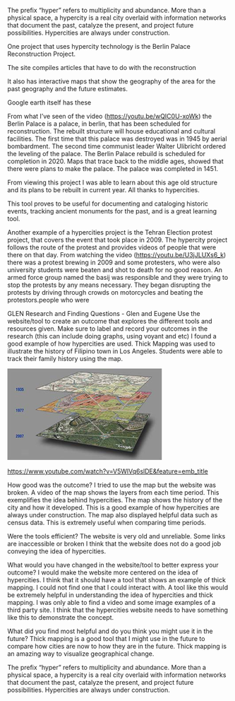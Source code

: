 The prefix “hyper” refers to multiplicity and abundance. More than a physical space, a hypercity is a real city overlaid with information networks that document the past, catalyze the present, and project future possibilities. Hypercities are always under construction.

One project that uses hypercity technology is the Berlin Palace Reconstruction Project.

The site compiles articles that have to do with the reconstruction 

It also has interactive maps that show the geography of the area for the past geography and the future estimates.  

Google earth itself has these 

From what I’ve seen of the video (https://youtu.be/wQIC0U-xoWk) the Berlin Palace is a palace, in berlin, that has been scheduled for reconstruction. The rebuilt structure will house educational and cultural facilities. The first time that this palace was destroyed was in 1945 by aerial bombardment. The second time communist leader Walter Ulibricht ordered the leveling of the palace. The Berlin Palace rebuild is scheduled for completion in 2020. Maps that trace back to the middle ages, showed that there were plans to make the palace. The palace was completed in 1451. 

From viewing this project I was able to learn about this age old structure and its plans to be rebuilt in current year. All thanks to hypercities. 

This tool proves to be useful for documenting and cataloging historic events, tracking ancient monuments for the past, and is a great learning tool. 

Another example of a hypercities project is the Tehran Election protest project, that covers the event that took place in 2009. The hypercity project follows the route of the protest and provides videos of people that were there on that day. From watching the video (https://youtu.be/U3jJLUXs6_k) there was a protest brewing in 2009 and some protesters, who were also university students were beaten and shot to death for no good reason. An armed force group named the basij was responsible and they were trying to stop the protests by any means necessary. They began disrupting the protests by driving through crowds on motorcycles and beating the protestors.people who were  


GLEN
Research and Finding Questions - Glen and Eugene
Use the website/tool to create an outcome that explores the different tools and resources given. 
Make sure to label and record your outcomes in the research (this can include doing graphs, using voyant and etc)
I found a good example of how hypercities are used. Thick Mapping was used to illustrate the history of Filipino town in Los Angeles. Students were able to track their family history using the map. 

![](HyperCities350px.jpg)

https://www.youtube.com/watch?v=V5WlVq6slDE&feature=emb_title

How good was the outcome? 
		I tried to use the map but the website was broken. A video of the map shows the
layers from each time period. This exemplifies the idea behind hypercities. The map shows the history of the city and how it developed. This is a good example of how hypercities are always under construction. The map also displayed helpful data such as census data. This is extremely useful when comparing time periods.  

Were the tools efficient? 
The website is very old and unreliable. Some links are inaccessible or broken
I think that the website does not do a good job conveying the idea of hypercities.  


What would you have changed in the website/tool to better express your outcome? 
I would make the website more centered on the idea of hypercities. I think that it should have a tool that shows an example of thick mapping. I could not find one that I could interact with. A tool like this would be extremely helpful in understanding the idea of hypercities and thick mapping. I was only able to find a video and some image examples of a third party site. I think that the hypercities website needs to have something like this to demonstrate the concept.


What did you find most helpful and do you think you might use it in the future? 
Thick mapping is a good tool that I might use in the future to compare how cities are now to how they are in the future. Thick mapping is an amazing way to visualize geographical change.


The prefix “hyper” refers to multiplicity and abundance. More than a physical space, a hypercity is a real city overlaid with information networks that document the past, catalyze the present, and project future possibilities. Hypercities are always under construction.
